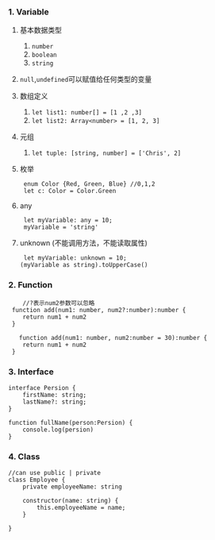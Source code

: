 ### 1. Variable

1. 基本数据类型
	1. `number`
	2. `boolean`
	3. `string`

2. `null`,`undefined`可以赋值给任何类型的变量
3. 数组定义
	1. `let list1: number[] = [1 ,2 ,3]`
	2. `let list2: Array<number> = [1, 2, 3]`
4. 元组
	1. `let tuple: [string, number] = ['Chris', 2]`

5. 枚举
	
		enum Color {Red, Green, Blue} //0,1,2
		let c: Color = Color.Green
		
6. any

		let myVariable: any = 10;
        myVariable = 'string'

7. unknown (不能调用方法，不能读取属性)
       
       
       	let myVariable: unknown = 10;
       (myVariable as string).toUpperCase()
		
### 2. Function

		//?表示num2参数可以忽略
     function add(num1: number, num2?:number):number {
     	return num1 + num2
     }
     
       function add(num1: number, num2:number = 30):number {
     	return num1 + num2
     }
### 3. Interface

    interface Persion {
    	firstName: string;
    	lastName?: string;
    }     
    
    function fullName(person:Persion) {
    	console.log(persion)
    }

### 4. Class


	//can use public | private
	class Employee {
		private employeeName: string
		
		constructor(name: string) {
			this.employeeName = name;
		}
	
	}